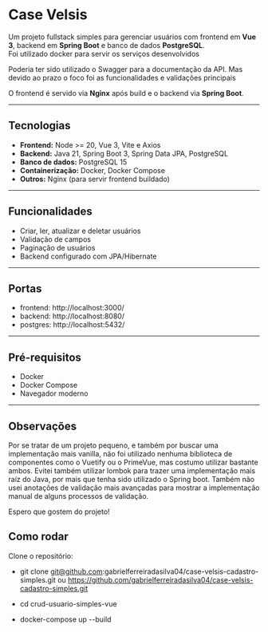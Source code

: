 # Case Velsis

Um projeto fullstack simples para gerenciar usuários com frontend em **Vue 3**, backend em **Spring Boot** e banco de dados **PostgreSQL**.  
Foi utilizado docker para servir os serviços desenvolvidos

Poderia ter sido utilizado o Swagger para a documentação da API. Mas devido ao prazo o foco foi as funcionalidades e validações principais

O frontend é servido via **Nginx** após build e o backend via **Spring Boot**.

---

## Tecnologias

- **Frontend:** Node >= 20, Vue 3, Vite e Axios
- **Backend:** Java 21, Spring Boot 3, Spring Data JPA, PostgreSQL
- **Banco de dados:** PostgreSQL 15
- **Containerização:** Docker, Docker Compose
- **Outros:** Nginx (para servir frontend buildado)

---

## Funcionalidades

- Criar, ler, atualizar e deletar usuários
- Validação de campos
- Paginação de usuários
- Backend configurado com JPA/Hibernate

---
## Portas

- frontend: http://localhost:3000/
- backend: http://localhost:8080/
- postgres: http://localhost:5432/

---

## Pré-requisitos

- Docker
- Docker Compose
- Navegador moderno

---

## Observações
Por se tratar de um projeto pequeno, e também por buscar uma implementação mais vanilla, não foi utilizado nenhuma biblioteca de componentes como o Vuetify ou o PrimeVue, mas costumo utilizar bastante ambos.
Evitei também utilizar lombok para trazer uma implementação mais raíz do Java, por mais que tenha sido utilizado o Spring boot. Também não usei anotações de validação mais avançadas para mostrar a implementação manual de alguns processos de validação.

Espero que gostem do projeto!

## Como rodar

Clone o repositório:
- git clone git@github.com:gabrielferreiradasilva04/case-velsis-cadastro-simples.git ou https://github.com/gabrielferreiradasilva04/case-velsis-cadastro-simples.git
- cd crud-usuario-simples-vue

- docker-compose up --build
